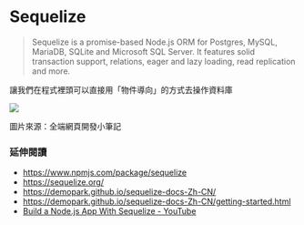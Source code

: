 # Sequelize

> Sequelize is a promise-based Node.js ORM for Postgres, MySQL, MariaDB, SQLite and Microsoft SQL Server. It features solid transaction support, relations, eager and lazy loading, read replication and more.

讓我們在程式裡頭可以直接用「物件導向」的方式去操作資料庫

![](https://miro.medium.com/max/3784/1*SlbFwzUQxnr3KLn4vdMlMw.png)

圖片來源：全端網頁開發小筆記

### 延伸閱讀

- <https://www.npmjs.com/package/sequelize>
- <https://sequelize.org/>
- <https://demopark.github.io/sequelize-docs-Zh-CN/>
- <https://demopark.github.io/sequelize-docs-Zh-CN/getting-started.html>
- [Build a Node.js App With Sequelize - YouTube](https://www.youtube.com/playlist?list=PLillGF-RfqbZyLc9sMQ72_u3FW9fVxo1p)
